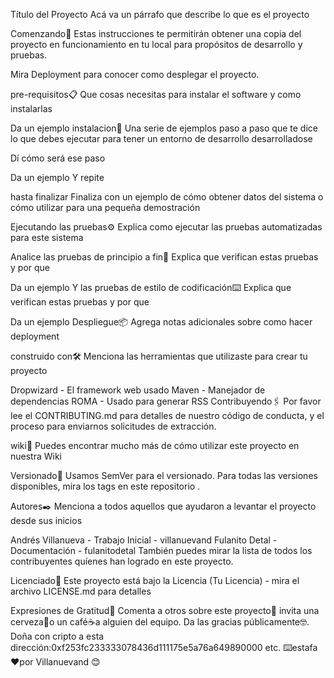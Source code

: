 Título del Proyecto
Acá va un párrafo que describe lo que es el proyecto

Comenzando🚀
Estas instrucciones te permitirán obtener una copia del proyecto en funcionamiento en tu local para propósitos de desarrollo y pruebas.

Mira Deployment para conocer como desplegar el proyecto.

pre-requisitos📋
Que cosas necesitas para instalar el software y como instalarlas

Da un ejemplo
instalacion🔧
Una serie de ejemplos paso a paso que te dice lo que debes ejecutar para tener un entorno de desarrollo desarrolladose

Dí cómo será ese paso

Da un ejemplo
Y repite

hasta finalizar
Finaliza con un ejemplo de cómo obtener datos del sistema o cómo utilizar para una pequeña demostración

Ejecutando las pruebas⚙️
Explica como ejecutar las pruebas automatizadas para este sistema

Analice las pruebas de principio a fin🔩
Explica que verifican estas pruebas y por que

Da un ejemplo
Y las pruebas de estilo de codificación⌨️
Explica que verifican estas pruebas y por que

Da un ejemplo
Despliegue📦
Agrega notas adicionales sobre como hacer deployment

construido con🛠️
Menciona las herramientas que utilizaste para crear tu proyecto

Dropwizard - El framework web usado
Maven - Manejador de dependencias
ROMA - Usado para generar RSS
Contribuyendo🖇️
Por favor lee el CONTRIBUTING.md para detalles de nuestro código de conducta, y el proceso para enviarnos solicitudes de extracción.

wiki📖
Puedes encontrar mucho más de cómo utilizar este proyecto en nuestra Wiki

Versionado📌
Usamos SemVer para el versionado. Para todas las versiones disponibles, mira los tags en este repositorio .

Autores✒️
Menciona a todos aquellos que ayudaron a levantar el proyecto desde sus inicios

Andrés Villanueva - Trabajo Inicial - villanuevand
Fulanito Detal - Documentación - fulanitodetal
También puedes mirar la lista de todos los contribuyentes quíenes han logrado en este proyecto.

Licenciado📄
Este proyecto está bajo la Licencia (Tu Licencia) - mira el archivo LICENSE.md para detalles

Expresiones de Gratitud🎁
Comenta a otros sobre este proyecto📢
invita una cerveza🍺o un café☕a alguien del equipo.
Da las gracias públicamente🤓.
Doña con cripto a esta dirección:0xf253fc233333078436d111175e5a76a649890000
etc.
⌨️estafa❤️por Villanuevand 😊
